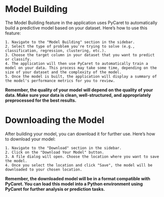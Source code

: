 # Model Building

The Model Building feature in the application uses PyCaret to automatically build a predictive model based on your dataset. Here’s how to use this feature:

    1. Navigate to the "Model Building" section in the sidebar.
    2. Select the type of problem you're trying to solve (e.g., classification, regression, clustering, etc.).
    3. Choose the target column in your dataset that you want to predict or classify.
    4. The application will then use PyCaret to automatically train a model on your data. This process may take some time, depending on the size of your dataset and the complexity of the model.
    5. Once the model is built, the application will display a summary of the model's performance metrics for you to review.

**Remember, the quality of your model will depend on the quality of your data. Make sure your data is clean, well-structured, and appropriately preprocessed for the best results.**

# Downloading the Model

After building your model, you can download it for further use. Here’s how to download your model:

    1. Navigate to the "Download" section in the sidebar.
    2. Click on the "Download Your Model" button.
    3. A file dialog will open. Choose the location where you want to save the model.
    4. Once you select the location and click "Save", the model will be downloaded to your chosen location.

**Remember, the downloaded model will be in a format compatible with PyCaret. You can load this model into a Python environment using PyCaret for further analysis or prediction tasks.**    